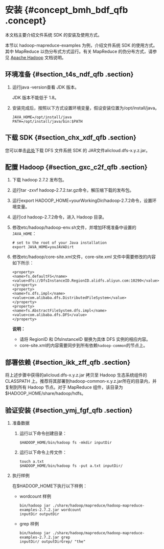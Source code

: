 # 安装 {#concept_bmh_bdf_qfb .concept}

本文档主要介绍文件系统 SDK 的安装及使用方式。

本节以 hadoop-mapreduce-examples 为例，介绍文件系统 SDK 的使用方式。其中 MapReduce 以伪分布式方式运行。有关 MapReduce 的伪分布方式，请参见 [Apache Hadoop](https://hadoop.apache.org/docs/stable/hadoop-project-dist/hadoop-common/SingleCluster.html#Pseudo-Distributed_Operation) 文档说明。

## 环境准备 {#section_t4s_ndf_qfb .section}

1.  运行java ‐version查看 JDK 版本。

    JDK 版本不能低于 1.8。

2.  安装完成后，按照以下方式设置环境变量，假设安装位置为/opt/install/java。

    ```
    JAVA_HOME=/opt/install/java
    PATH=/opt/install/java/bin:$PATH
    ```


## 下载 SDK {#section_chx_xdf_qfb .section}

您可以单击[此处](https://mvnrepository.com/artifact/com.aliyun.dfs/aliyun-sdk-dfs)下载 DFS 文件系统 SDK 的 JAR文件alicloud.dfs-x.y.z.jar。

## 配置 Hadoop {#section_gxc_c2f_qfb .section}

1.  下载 hadoop 2.7.2 发布包。
2.  运行tar ‐zxvf hadoop‐2.7.2.tar.gz命令，解压缩下载的发布包。
3.  运行export HADOOP\_HOME=yourWorkingDir/hadoop‐2.7.2命令，设置环境变量。
4.  运行cd hadoop-2.7.2命令，进入 Hadoop 目录。
5.  修改etc/hadoop/hadoop-env.sh文件，并增加环境准备中设置的`JAVA_HOME`：

    ```
    # set to the root of your Java installation
    export JAVA_HOME=youJAVADirt
    ```

6.  修改etc/hadoop/core-site.xml文件，core-site.xml 文件中需要修改的内容如下所示：

    ```
    <property>
    <name>fs.defaultFS</name>
    <value>dfs://DfsInstanceID.RegionID.alidfs.aliyun.com:10290</value>
    </property>
    <property>
    <name>fs.dfs.impl</name>
    <value>com.alibaba.dfs.DistributedFileSystem</value>
    </property>
    <property>
    <name>fs.AbstractFileSystem.dfs.impl</name>
    <value>com.alibaba.dfs.DFS</value>
    </property>
    
    ```

    **说明：** 

    -   请将 RegionID 和 DfsInstanceID 替换为具体 DFS 实例的相应内容。
    -   core-site.xml的内容需要同步到所有依赖`hadoop-common`的节点上。

## 部署依赖 {#section_ikk_zff_qfb .section}

将上述步骤中获得的alicloud.dfs-x.y.z.jar 拷贝至 Hadoop 生态系统组件的 CLASSPATH 上。推荐将其部署到hadoop-common-x.y.z.jar所在的目录内，并复制到所有 Hadoop 节点。对于 MapReduce 组件，该目录为$HADOOP\_HOME/share/hadoop/hdfs。

## 验证安装 {#section_ymj_fgf_qfb .section}

1.  准备数据
    1.  运行以下命令创建目录：

        ```
        $HADOOP_HOME/bin/hadoop fs ‐mkdir inputDir
        ```

    2.  运行以下命令上传文件：

        ```
        touch a.txt
        $HADOOP_HOME/bin/hadoop fs ‐put a.txt inputDir/
        ```

2.  执行样例

    在$HADOOP\_HOME下执行以下样例：

    -   wordcount 样例

        ```
        bin/hadoop jar ./share/hadoop/mapreduce/hadoop‐mapreduce‐examples‐2.7.2.jar wordcount
        inputDir outputDir
        ```

    -   grep 样例

        ```
        bin/hadoop jar ./share/hadoop/mapreduce/hadoop‐mapreduce‐examples‐2.7.2.jar grep
        inputDir/ outputDirGrep/ "the"
        ```


